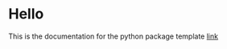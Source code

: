 # Hello
This is the documentation for the python package template [link](https://gitlab.com/my_group259/data/data-template)
